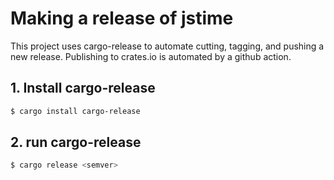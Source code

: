 # Making a release of jstime

This project uses cargo-release to automate cutting,
tagging, and pushing a new release. Publishing to crates.io
is automated by a github action.

## 1. Install cargo-release

```bash
$ cargo install cargo-release
```

## 2. run cargo-release

```bash
$ cargo release <semver>
```
